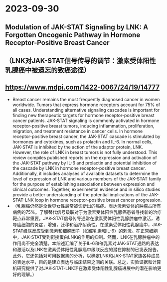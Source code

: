 
# 2023-09-30
## Modulation of JAK-STAT Signaling by LNK: A Forgotten Oncogenic Pathway in Hormone Receptor-Positive Breast Cancer
## （LNK对JAK-STAT信号传导的调节：激素受体阳性乳腺癌中被遗忘的致癌途径）
## https://www.mdpi.com/1422-0067/24/19/14777
- Breast cancer remains the most frequently diagnosed cancer in women worldwide. Tumors that express hormone receptors account for 75% of all cases. Understanding alternative signaling cascades is important for finding new therapeutic targets for hormone receptor-positive breast cancer patients. JAK-STAT signaling is commonly activated in hormone receptor-positive breast tumors, inducing inflammation, proliferation, migration, and treatment resistance in cancer cells. In hormone receptor-positive breast cancer, the JAK-STAT cascade is stimulated by hormones and cytokines, such as prolactin and IL-6. In normal cells, JAK-STAT is inhibited by the action of the adaptor protein, LNK. However, the role of LNK in breast tumors is not fully understood. This review compiles published reports on the expression and activation of the JAK-STAT pathway by IL-6 and prolactin and potential inhibition of the cascade by LNK in hormone receptor-positive breast cancer. Additionally, it includes analyses of available datasets to determine the level of expression of LNK and various members of the JAK-STAT family for the purpose of establishing associations between expression and clinical outcomes. Together, experimental evidence and in silico studies provide a better understanding of the potential implications of the JAK-STAT-LNK loop in hormone receptor-positive breast cancer progression.
- （乳腺癌仍然是全世界女性最常被诊断出的癌症。表达激素受体的肿瘤占所有病例的75%。了解替代信号级联对于为激素受体阳性乳腺癌患者寻找新的治疗靶点非常重要。JAK-STAT信号传导通常在激素受体阳性乳腺肿瘤中激活，诱导癌细胞的炎症，增殖，迁移和治疗耐药性。在激素受体阳性乳腺癌中，JAK-STAT级联反应受到激素和细胞因子（如催乳素和IL-6）的刺激。在正常细胞中，JAK-STAT受到衔接蛋白LNK的作用的抑制。然而，LNK在乳腺肿瘤中的作用尚不完全清楚。本综述汇编了关于IL-6和催乳素对JAK-STAT通路的表达和激活以及LNK在激素受体阳性乳腺癌中级联反应的潜在抑制的已发表报告。此外，它还包括对可用数据集的分析，以确定LNK和JAK-STAT家族各种成员的表达水平，目的是建立表达与临床结果之间的关联。总之，实验证据和计算机研究提供了对JAK-STAT-LNK环在激素受体阳性乳腺癌进展中的潜在影响更好的理解。）
